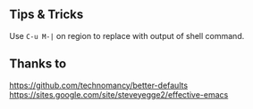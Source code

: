 Tips & Tricks
---

Use `C-u M-|` on region to replace with output of shell command.

Thanks to
---
https://github.com/technomancy/better-defaults
https://sites.google.com/site/steveyegge2/effective-emacs
